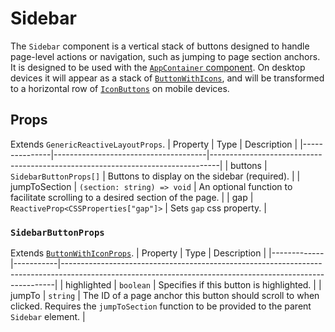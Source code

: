 # Sidebar
The `Sidebar` component is a vertical stack of buttons designed to handle page-level actions or navigation, such as jumping to page section anchors. It is designed to be used with the [`AppContainer` component](../layout/app-container.md). On desktop devices it will appear as a stack of [`ButtonWithIcons`](../../core/components/buttons/button-with-icon.md), and will be transformed to a horizontal row of [`IconButtons`](../../core/components/buttons/icon-button.md) on mobile devices.

## Props
Extends `GenericReactiveLayoutProps`.
| Property      | Type                                 | Description                                                                    |
|---------------|--------------------------------------|--------------------------------------------------------------------------------|
| buttons       | `SidebarButtonProps[]`               | Buttons to display on the sidebar (required).                                  |
| jumpToSection | `(section: string) => void`          | An optional function to facilitate scrolling to a desired section of the page. |
| gap           | `ReactiveProp<CSSProperties["gap"]>` | Sets `gap` css property.                                                       |


### `SidebarButtonProps`
Extends [`ButtonWithIconProps`](../../core/components/buttons/button-with-icon.md).
| Property    | Type      | Description                                                                                                                                              |
|-------------|-----------|----------------------------------------------------------------------------------------------------------------------------------------------------------|
| highlighted | `boolean` | Specifies if this button is highlighted.                                                                                                                 |
| jumpTo      | `string`  | The ID of a page anchor this button should scroll to when clicked. Requires the `jumpToSection` function to be provided to the parent `Sidebar` element. |